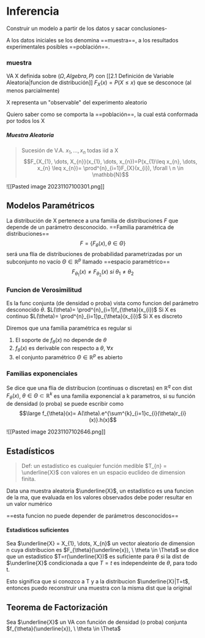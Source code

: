 # Inferencia
Construir un modelo a partir de los datos y sacar conclusiones-

A los datos iniciales se los denomina ==muestra==, a los resultados experimentales posibles ==población==.

### muestra
VA X definida sobre $(\Omega, Algebra, P)$ con [[2.1 Definición de Variable Aleatoria|funcion de distribución]] $F_X(x)= P(X \leq x)$ que se desconoce (al menos parcialmente)

X representa un "observable" del experimento aleatorio

Quiero saber como se comporta la ==población==, la cual está conformada por todos los X


##### Muestra Aleatoria 
> Sucesión de V.A. $x_{1}, \dots, x_{n}$ todas iid a X
> $$F_{X_{1}, \dots, X_{n}}(x_{1}, \dots, x_{n})=P(x_{1}\leq x_{n}, \dots, x_{n} \leq x_{n})= \prod^{n}_{i=1}F_{X}(x_{i}), \forall \ n \in \mathbb{N}$$

![[Pasted image 20231107100301.png]]

## Modelos Paramétricos
La distribución de X pertenece a una familia de distribuciones $\textit{F}$ que depende de un parámetro desconocido.
==Familia paramétrica de distribuciones==
$$F =\{ {F_{\theta}(x)}, \theta \in \Theta \}$$
será una flia de distribuciones de probabilidad parametrizadas por un subconjunto no vacío $\Theta \in \mathbb{R}^p$ llamado ==espacio paramétrico==
$$F_{\theta_{1}}(x)\neq F_{\theta
_{2}}(x) \ si \ \theta_{1} \neq \theta_{2}$$

### Funcion de Verosimilitud
Es la func conjunta (de densidad o proba) vista como funcion del parámetro desconocido $\theta$. 
$L(\theta)= \prod^{n}_{i=1}f_{\theta}(x_{i})$ Si X es continuo
$L(\theta)= \prod^{n}_{i=1}p_{\theta}(x_{i})$ Si X es discreto


Diremos que una familia paramétrica es regular si 
1. El soporte de $f_{\theta}(x)$ no depende de $\theta$
2. $f_{\theta}(x)$ es derivable con respecto a $\theta, \ \forall x$
3. el conjunto paramétrico $\Theta \in \mathbb{R}^p$ es abierto

### Familias exponenciales
Se dice que una flia de distribucion (continuas o discretas) en $\mathbb{R}^q$ con dist $F_{\theta}(x)$, $\theta \in \Theta \subset \mathbb{R}^k$ es una familia exponencial a k parametros, si su función de densidad (o proba) se puede escribir como 
$$\large f_{\theta}(x)= A(\theta).e^{\sum^{k}_{i=1}c_{i}(\theta)r_{i}(x)}.h(x)$$



![[Pasted image 20231107102646.png]]


## Estadísticos
> Def: un estadístico es cualquier función medible $T_{n} = \underline{X}$ con valores en un espacio euclideo de dimension finita.

Data una muestra aleatoria $\underline{X}$, un estadístico es una funcion de la ma, que evaluada en los valores observados debe poder resultar en un valor numérico

==esta funcion no puede depender de parámetros desconocidos==


#### Estadísticos suficientes

Sea $\underline{X} = X_{1}, \dots, X_{n}$ un vector aleatorio de dimension n cuya distribucion es $F_{\theta}(\underline{x}), \ \theta \in \Theta$ se dice que un estadistico $T=r(\underline{X})$ es suficiente para $\theta$ si la dist de $\underline{X}$ condicionada a que $T=t$ es independeinte de $\theta$, para todo t.

Esto significa que si conozco a T y a la distribucion $\underline{X}|T=t$, entonces puedo reconstruir una muestra con la misma dist que la original


## Teorema de Factorización 
Sea $\underline{X}$ un VA con función de densidad (o proba) conjunta $f_{\theta}(\underline{x}), \ \theta \in \Theta$ 